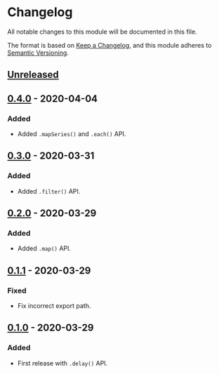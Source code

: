 # Changelog
All notable changes to this module will be documented in this file.

The format is based on [Keep a Changelog](https://keepachangelog.com/en/1.0.0/),
and this module adheres to [Semantic Versioning](https://semver.org/spec/v2.0.0.html).

## [Unreleased]

## [0.4.0] - 2020-04-04
### Added
- Added `.mapSeries()` and `.each()` API.

## [0.3.0] - 2020-03-31
### Added
- Added `.filter()` API.

## [0.2.0] - 2020-03-29
### Added
- Added `.map()` API.

## [0.1.1] - 2020-03-29
### Fixed
- Fix incorrect export path.

## [0.1.0] - 2020-03-29
### Added
- First release with `.delay()` API.



[Unreleased]: https://github.com/VeryCrazyDog/native-promise-util/compare/0.4.0...HEAD
[0.4.0]: https://github.com/VeryCrazyDog/native-promise-util/compare/0.3.0...0.4.0
[0.3.0]: https://github.com/VeryCrazyDog/native-promise-util/compare/0.2.0...0.3.0
[0.2.0]: https://github.com/VeryCrazyDog/native-promise-util/compare/0.1.1...0.2.0
[0.1.1]: https://github.com/VeryCrazyDog/native-promise-util/compare/0.1.0...0.1.1
[0.1.0]: https://github.com/VeryCrazyDog/native-promise-util/releases/tag/0.1.0
